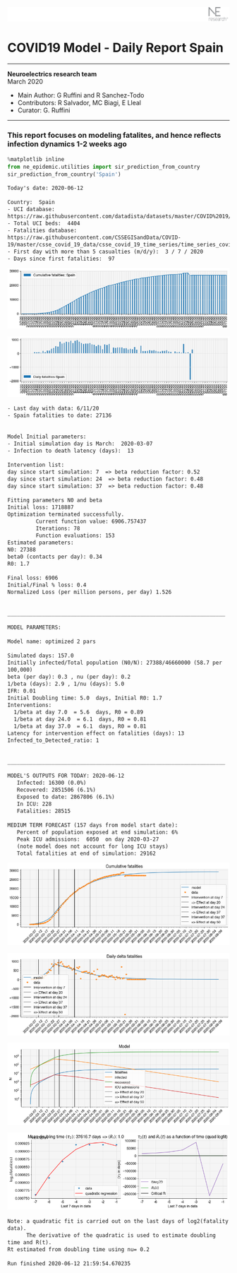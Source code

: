 ![](./images/logo.png)
# COVID19 Model - Daily Report Spain

---

**Neuroelectrics research team**  
March 2020  
* Main Author: G Ruffini and R Sanchez-Todo  
* Contributors: R Salvador, MC Biagi, E Lleal
* Curator: G. Ruffini

---

### This report focuses on modeling fatalites, and hence reflects infection dynamics 1-2 weeks ago


```python
%matplotlib inline
from ne_epidemic.utilities import sir_prediction_from_country
sir_prediction_from_country('Spain')
```

    Today's date: 2020-06-12 
    
    Country:  Spain
    - UCI database:  https://raw.githubusercontent.com/datadista/datasets/master/COVID%2019/ccaa_camas_uci_2017.csv
    - Total UCI beds:  4404
    - Fatalities database:  https://raw.githubusercontent.com/CSSEGISandData/COVID-19/master/csse_covid_19_data/csse_covid_19_time_series/time_series_covid19_deaths_global.csv
    - First day with more than 5 casualties (m/d/y):  3 / 7 / 2020
    - Days since first fatalities:  97



![png](01%20-%20Daily_Report_Spain_files/01%20-%20Daily_Report_Spain_2_1.png)



![png](01%20-%20Daily_Report_Spain_files/01%20-%20Daily_Report_Spain_2_2.png)


    - Last day with data: 6/11/20
    - Spain fatalities to date: 27136
     
    
    Model Initial parameters:
    - Initial simulation day is March:  2020-03-07
    - Infection to death latency (days):  13
    
    Intervention list:
    day since start simulation: 7  => beta reduction factor: 0.52
    day since start simulation: 24  => beta reduction factor: 0.48
    day since start simulation: 37  => beta reduction factor: 0.48
    
    Fitting parameters N0 and beta
    Initial loss: 1718887
    Optimization terminated successfully.
             Current function value: 6906.757437
             Iterations: 78
             Function evaluations: 153
    Estimated parameters:
    N0: 27388
    beta0 (contacts per day): 0.34
    R0: 1.7
    
    Final loss: 6906
    Initial/Final % loss: 0.4
    Normalized Loss (per million persons, per day) 1.526 
    
    
    _____________________________________________________________________
     
    MODEL PARAMETERS:
    
    Model name: optimized 2 pars
    
    Simulated days: 157.0
    Initially infected/Total population (N0/N): 27388/46660000 (58.7 per 100,000)
    beta (per day): 0.3 , nu (per day): 0.2
    1/beta (days): 2.9 , 1/nu (days): 5.0
    IFR: 0.01
    Initial Doubling time: 5.0  days, Initial R0: 1.7
    Interventions:
      1/beta at day 7.0  = 5.6  days, R0 = 0.89
      1/beta at day 24.0  = 6.1  days, R0 = 0.81
      1/beta at day 37.0  = 6.1  days, R0 = 0.81
    Latency for intervention effect on fatalities (days): 13
    Infected_to_Detected_ratio: 1
    
    
    _____________________________________________________________________
    
    MODEL'S OUTPUTS FOR TODAY: 2020-06-12
       Infected: 16300 (0.0%)
       Recovered: 2851506 (6.1%)
       Exposed to date: 2867806 (6.1%)
       In ICU: 228
       Fatalities: 28515
     
    MEDIUM TERM FORECAST (157 days from model start date): 
       Percent of population exposed at end simulation: 6%
       Peak ICU admissions:  6050  on day 2020-03-27
       (note model does not account for long ICU stays)
       Total fatalities at end of simulation: 29162



![png](01%20-%20Daily_Report_Spain_files/01%20-%20Daily_Report_Spain_2_4.png)



![png](01%20-%20Daily_Report_Spain_files/01%20-%20Daily_Report_Spain_2_5.png)



![png](01%20-%20Daily_Report_Spain_files/01%20-%20Daily_Report_Spain_2_6.png)


     



![png](01%20-%20Daily_Report_Spain_files/01%20-%20Daily_Report_Spain_2_8.png)


    Note: a quadratic fit is carried out on the last days of log2(fatality data).
          The derivative of the quadratic is used to estimate doubling time and R(t).
    Rt estimated from doubling time using nu= 0.2
    
    Run finished 2020-06-12 21:59:54.670235

